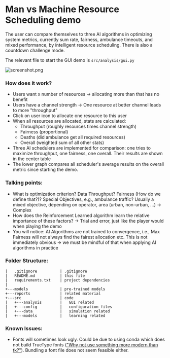 
# Man vs Machine Resource Scheduling demo

The user can compare themselves to three AI algorithms in optimizing system metrics,
currently sum rate, fairness, ambulance timeouts, and mixed performance, by intelligent resource scheduling.
There is also a countdown challenge mode.

The relevant file to start the GUI demo is `src/analysis/gui.py`

![screenshot.png](reports/.png)

### How does it work?
- Users want x number of resources -> allocating more than that has no benefit
- Users have a channel strength -> One resource at better channel leads to more "throughput"
- Click on user icon to allocate one resource to this user
- When all resources are allocated, stats are calculated:
  - Throughput (roughly resources times channel strength)
  - Fairness (proportional)
  - Deaths (did ambulance get all required resources)
  - Overall (weighted sum of all other stats)
- Three AI schedulers are implemented for comparison: one tries to maximize throughput, one fairness, one overall. Their results are shown in the center table
- The lower graph compares all scheduler's average results on the overall metric since starting the demo.


### Talking points:
- What is optimization criterion? Data Throughput? Fairness (How do we define that?)?
Special Objectives, e.g., ambulance traffic? Usually a mixed objective, depending on operator,
area (urban, non-urban, ...) -> Complex
- How does the Reinforcement Learned algorithm learn the relative importance of these factors? -> 
Trial and error, just like the player would when playing the demo
- You will notice: AI Algorithms are not trained to convergence, i.e., Max Fairness will not always find
the fairest allocation etc. This is not immediately obvious -> we must be mindful of that when applying AI
algorithms in practice

### Folder Structure:

```
|   .gitignore          | .gitignore
|   README.md           | this file
|   requirements.txt    | project dependencies
|           
+---models              | pre-trained models
+---reports             | related material
+---src                 | code
|   +---analysis        |   GUI related
|   +---config          |   configuration files
|   +---data            |   simulation related
|   +---models          |   learning related
```

### Known Issues:
- Fonts will sometimes look ugly. Could be due to using conda which does not build TrueType fonts (["Why not use something more modern than tk?"](https://github.com/ContinuumIO/anaconda-issues/issues/6833)). Bundling a font file does not seem feasible either.
